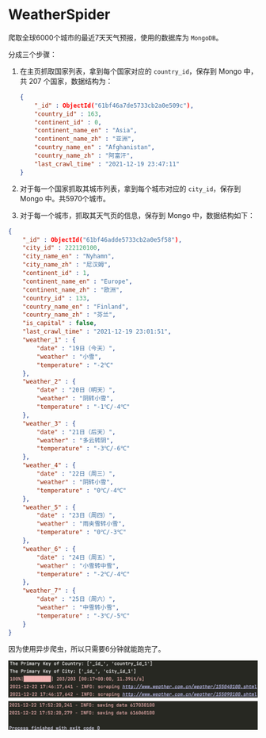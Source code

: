 # WeatherSpider
爬取全球6000个城市的最近7天天气预报，使用的数据库为 `MongoDB`。

分成三个步骤：

1. 在主页抓取国家列表，拿到每个国家对应的 `country_id`，保存到 Mongo 中，共 207 个国家，数据结构为：

   ```json
   {
       "_id" : ObjectId("61bf46a7de5733cb2a0e509c"),
       "country_id" : 163,
       "continent_id" : 0,
       "continent_name_en" : "Asia",
       "continent_name_zh" : "亚洲",
       "country_name_en" : "Afghanistan",
       "country_name_zh" : "阿富汗",
       "last_crawl_time" : "2021-12-19 23:47:11"
   }
   ```

2. 对于每一个国家抓取其城市列表，拿到每个城市对应的 `city_id`，保存到Mongo 中。共5970个城市。
3. 对于每一个城市，抓取其天气页的信息，保存到 Mongo 中，数据结构如下：

```json
{
    "_id" : ObjectId("61bf46adde5733cb2a0e5f58"),
    "city_id" : 222120100,
    "city_name_en" : "Nyhamn",
    "city_name_zh" : "尼汉姆",
    "continent_id" : 1,
    "continent_name_en" : "Europe",
    "continent_name_zh" : "欧洲",
    "country_id" : 133,
    "country_name_en" : "Finland",
    "country_name_zh" : "芬兰",
    "is_capital" : false,
    "last_crawl_time" : "2021-12-19 23:01:51",
    "weather_1" : {
        "date" : "19日（今天）",
        "weather" : "小雪",
        "temperature" : "-2℃"
    },
    "weather_2" : {
        "date" : "20日（明天）",
        "weather" : "阴转小雪",
        "temperature" : "-1℃/-4℃"
    },
    "weather_3" : {
        "date" : "21日（后天）",
        "weather" : "多云转阴",
        "temperature" : "-3℃/-6℃"
    },
    "weather_4" : {
        "date" : "22日（周三）",
        "weather" : "阴转小雪",
        "temperature" : "0℃/-4℃"
    },
    "weather_5" : {
        "date" : "23日（周四）",
        "weather" : "雨夹雪转小雪",
        "temperature" : "0℃/-3℃"
    },
    "weather_6" : {
        "date" : "24日（周五）",
        "weather" : "小雪转中雪",
        "temperature" : "-2℃/-4℃"
    },
    "weather_7" : {
        "date" : "25日（周六）",
        "weather" : "中雪转小雪",
        "temperature" : "-3℃/-5℃"
    }
}
```

因为使用异步爬虫，所以只需要6分钟就能跑完了。

![](./running.png)

